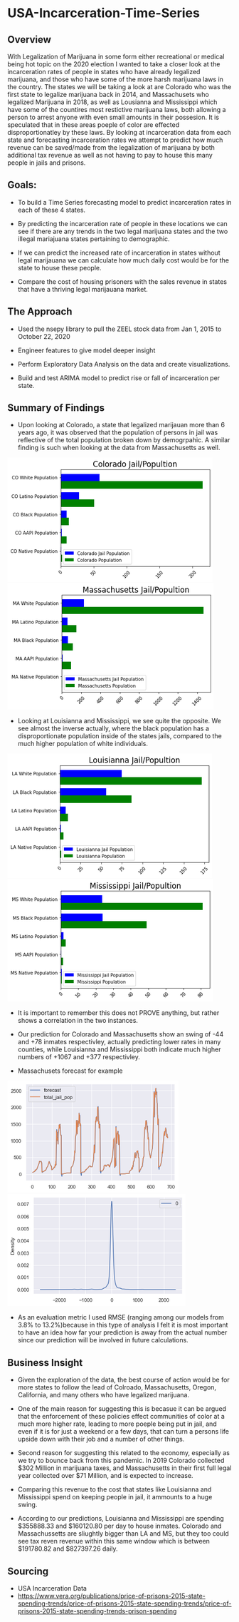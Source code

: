 # USA-Incarceration-Time-Series

## Overview
With Legalization of Marijuana in some form either recreational or medical being hot topic on the 2020 election I wanted to take a closer look at the incarceration rates of people in states who have already legalized marijuana, and those who have some of the more harsh marijuana laws in the country. The states we will be taking a look at are Colorado who was the first state to legalize marijuana back in 2014, and Massachusets who legalized Marijuana in 2018, as well as Lousianna and Mississippi which have some of the countires most restictive marijuana laws, both allowing a person to arrest anyone with even small amounts in their possesion. It is speculated that in these areas poeple of color are effected disproportionatley by these laws. By looking at incarceration data from each state and forecasting incarceration rates we attempt to predict how much revenue can be saved/made from the legalization of marijuana by both additional tax revenue as well as not having to pay to house this many people in jails and prisons.

## Goals:
- To build a Time Series forecasting model to predict incarceration rates in each of these 4 states.

- By predicting the incarceration rate of people in these locations we can see if there are any trends in the two legal marijuana states and the two illegal mariajuana states pertaining to demographic.

- If we can predict the increased rate of incarceration in states without legal marijauana we can calculate how much daily cost would be for the state to house these people.

- Compare the cost of housing prisoners with the sales revenue in states that have a thriving legal marijauana market.

## The Approach
- Used the nsepy library to pull the ZEEL stock data from Jan 1, 2015 to October 22, 2020

- Engineer features to give model deeper insight

- Perform Exploratory Data Analysis on the data and create visualizations.

- Build and test ARIMA model to predict rise or fall of incarceration per state.

## Summary of Findings
- Upon looking at Colorado, a state that legalized marijauan more than 6 years ago, it was observed that the population of persons in jail was reflective of the total population broken down by demogrpahic. A similar finding is such when looking at the data from Massachusetts as well.

![](https://github.com/mdetiberiis01/Photos/blob/master/CO_jail:pop.png) ![](https://github.com/mdetiberiis01/Photos/blob/master/MA_jail:pop.png)

- Looking at Louisianna and Mississippi, we see quite the opposite. We see almost the inverse actually, where the black population has a disproportionate population inside of the states jails, compared to the much higher population of white individuals.

![](https://github.com/mdetiberiis01/Photos/blob/master/LA_jail_pop.png) ![](https://github.com/mdetiberiis01/Photos/blob/master/MS_jail:pop.png)

- It is important to remember this does not PROVE anything, but rather shows a correlation in the two instances.

- Our prediction for Colorado and Massachusetts show an swing of -44 and +78 inmates respectivley, actually predicting lower rates in many counties, while Louisianna and Mississippi both indicate much higher numbers of +1067 and +377 respectivley. 

- Massachusets forecast for example


![](https://github.com/mdetiberiis01/Photos/blob/master/MA_forecast.png) ![](https://github.com/mdetiberiis01/Photos/blob/master/MA_residuals.png)

- As an evaluation metric I used RMSE (ranging among our models from 3.8% to 13.2%)because in this type of analysis I felt it is most important to have an idea how far your prediction is away from the actual number since our prediction will be involved in future calculations.

## Business Insight
- Given the exploration of the data, the best course of action would be for more states to follow the lead of Colroado, Massachusetts, Oregon, California, and many others who have legalized marijuana.

- One of the main reason for suggesting this is becasue it can be argued that the enforcement of these policies effect communities of color at a much more higher rate, leading to more poeple being put in jail, and even if it is for just a weekend or a few days, that can turn a persons life upside down with their job and a number of other things.

- Second reason for suggesting this related to the economy, especially as we try to bounce back from this pandemic. In 2019 Colorado collected $302 Million in marijuana taxes, and Massachusetts in their first full legal year collected over $71 Million, and is expected to increase.

- Comparing this revenue to the cost that states like Louisianna and Mississippi spend on keeping people in jail, it ammounts to a huge swing. 

- According to our predictions, Louisianna and Mississippi are spending $355888.33 and $160120.80 per day to house inmates. Colorado and Massachussetts are sliughtly bigger than LA and MS, but they too could see tax reven revenue within this same window which is between $191780.82 and $827397.26 daily.

## Sourcing
- USA Incarceration Data
- https://www.vera.org/publications/price-of-prisons-2015-state-spending-trends/price-of-prisons-2015-state-spending-trends/price-of-prisons-2015-state-spending-trends-prison-spending


